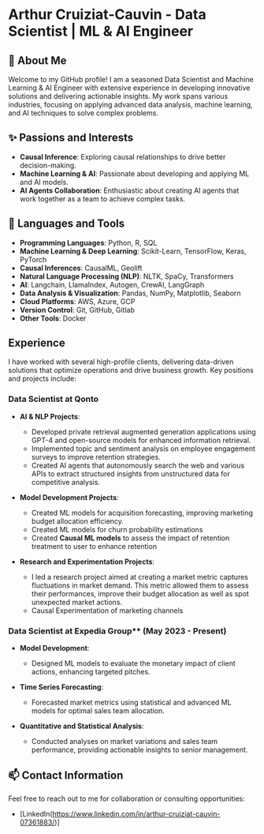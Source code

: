 # Arthur Cruiziat-Cauvin - Data Scientist | ML & AI Engineer

## 🌱 About Me

Welcome to my GitHub profile! I am a seasoned Data Scientist and Machine Learning & AI Engineer with extensive experience in developing innovative solutions and delivering actionable insights. My work spans various industries, focusing on applying advanced data analysis, machine learning, and AI techniques to solve complex problems.

## ✨ Passions and Interests
- **Causal Inference**: Exploring causal relationships to drive better decision-making.
- **Machine Learning & AI**: Passionate about developing and applying ML and AI models.
- **AI Agents Collaboration**: Enthusiastic about creating AI agents that work together as a team to achieve complex tasks.

## 🧰 Languages and Tools
- **Programming Languages**: Python, R, SQL
- **Machine Learning & Deep Learning**: Scikit-Learn, TensorFlow, Keras, PyTorch
- **Causal Inferences**: CausalML, Geolift
- **Natural Language Processing (NLP)**: NLTK, SpaCy, Transformers
- **AI**: Langchain, LlamaIndex, Autogen, CrewAI, LangGraph
- **Data Analysis & Visualization**: Pandas, NumPy, Matplotlib, Seaborn
- **Cloud Platforms**: AWS, Azure, GCP
- **Version Control**: Git, GitHub, Gitlab
- **Other Tools**: Docker

## Experience

I have worked with several high-profile clients, delivering data-driven solutions that optimize operations and drive business growth. Key positions and projects include:

### Data Scientist at Qonto
- **AI & NLP Projects**:
  - Developed private retrieval augmented generation applications using GPT-4 and open-source models for enhanced information retrieval.
  - Implemented topic and sentiment analysis on employee engagement surveys to improve retention strategies.
  - Created AI agents that autonomously search the web and various APIs to extract structured insights from unstructured data for competitive analysis.

- **Model Development Projects**:
  - Created ML models for acquisition forecasting, improving marketing budget allocation efficiency.
  - Created ML models for churn probability estimations
  - Created **Causal ML models** to assess the impact of retention treatment to user to enhance retention

- **Research and Experimentation Projects**:
  - I led a research project aimed at creating a market metric captures fluctuations in market demand. This metric allowed them to assess their performances, improve their budget allocation as well as spot unexpected market actions.
  - Causal Experimentation of marketing channels


### Data Scientist at Expedia Group** (May 2023 - Present)
- **Model Development**:
  - Designed ML models to evaluate the monetary impact of client actions, enhancing targeted pitches.

- **Time Series Forecasting**:
  - Forecasted market metrics using statistical and advanced ML models for optimal sales team allocation.

- **Quantitative and Statistical Analysis**:
  - Conducted analyses on market variations and sales team performance, providing actionable insights to senior management.

<!--
## Projects

### [Project A: Predictive Analytics for Sales Forecasting](https://github.com/arthurcruiziat/project-a)
- **Technologies Used**: Python, Scikit-Learn, Pandas, NumPy, Matplotlib
- **Description**: Developed and deployed a predictive model to forecast sales, resulting in a 15% increase in accuracy over previous methods.

### [Project B: NLP for Customer Feedback Analysis](https://github.com/arthurcruiziat/project-b)
- **Technologies Used**: Python, NLTK, SpaCy, Transformers
- **Description**: Built an NLP pipeline to analyze customer feedback, providing insights that helped improve customer satisfaction by 10%.

### [Project C: Deep Learning for Image Classification](https://github.com/arthurcruiziat/project-c)
- **Technologies Used**: Python, TensorFlow, Keras, OpenCV
- **Description**: Created a deep learning model for image classification with a 95% accuracy rate.

<!--
## 🔭 Featured Projects

### 1. Churn Prediction Model

- **Description:** Developed a machine learning model to predict customer churn for a telecommunications company, leveraging customer data and usage patterns.
- **Technologies:** Python, scikit-learn, XGBoost, Pandas, NumPy
- **Approach:** Performed data preprocessing, feature engineering, and model selection. Implemented an XGBoost classifier and achieved an AUC score of 0.85.

### 2. Fraud Detection System

- **Description:** Built a fraud detection system for a financial institution using anomaly detection techniques and deep learning models.
- **Technologies:** Python, TensorFlow, Keras, Pandas, NumPy
- **Approach:** Implemented an autoencoder for unsupervised anomaly detection and a deep neural network for supervised fraud classification. Achieved an F1-score of 0.92.

### 3. Causal Inference for Marketing Campaigns

- **Description:** Conducted causal inference analysis to measure the impact of marketing campaigns on customer engagement and sales using geo-lift techniques.
- **Technologies:** Python, CausalML, Econml, Pandas, NumPy
- **Approach:** Utilized causal inference methods, including double machine learning and synthetic control methods, to estimate the causal effect of marketing interventions.
-->

## 📫 Contact Information
Feel free to reach out to me for collaboration or consulting opportunities:
- [LinkedIn(https://www.linkedin.com/in/arthur-cruiziat-cauvin-07361883/)]

<!--
**Starbz/Starbz** is a ✨ _special_ ✨ repository because its `README.md` (this file) appears on your GitHub profile.

Here are some ideas to get you started:

- 🔭 I’m currently working on ...
- 🌱 I’m currently learning ...
- 👯 I’m looking to collaborate on ...
- 🤔 I’m looking for help with ...
- 💬 Ask me about ...
- 📫 How to reach me: ...
- 😄 Pronouns: ...
- ⚡ Fun fact: ...
-->
